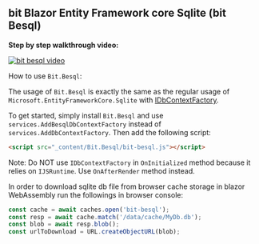 ## bit Blazor Entity Framework core Sqlite (bit Besql)

**Step by step walkthrough video:**

[![bit besql video](http://img.youtube.com/vi/ClpMKUboJmA/sd2.jpg)](http://www.youtube.com/watch?v=ClpMKUboJmA "bit besql video")

How to use `Bit.Besql`:

The usage of `Bit.Besql` is exactly the same as the regular usage of `Microsoft.EntityFrameworkCore.Sqlite` with [IDbContextFactory](https://learn.microsoft.com/en-us/aspnet/core/blazor/blazor-ef-core?view=aspnetcore-8.0#new-dbcontext-instances).

To get started, simply install `Bit.Besql` and use `services.AddBesqlDbContextFactory` instead of `services.AddDbContextFactory`.
Then add the following script:
```html
<script src="_content/Bit.Besql/bit-besql.js"></script>
```

Note: Do NOT use `IDbContextFactory` in `OnInitialized` method because it relies on `IJSRuntime`. Use `OnAfterRender` method instead.

In order to download sqlite db file from browser cache storage in blazor WebAssembly run the followings in browser console:
```js
const cache = await caches.open('bit-besql');
const resp = await cache.match('/data/cache/MyDb.db');
const blob = await resp.blob();
const urlToDownload = URL.createObjectURL(blob);
```
